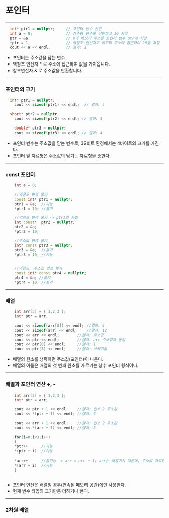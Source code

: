 # 포인터
***
```c++
  int* ptr1 = nullptr;     // 포인터 변수 선언
  int a = 0;               // 정수형 변수를 선언하고 10 저장
  ptr = &a;                // a의 메모리 주소를 포인터 변수 ptr에 저장
  *ptr = 1;                // 역참조 연산자로 메모리 주소에 접근하여 20을 저장
  cout << a << endl;       // 결과: 1
```
- 포인터는 주소값을 담는 변수
- 역참조 연산자 \* 로 주소에 접근하여 값을 가져옵니다.
- 참조연산자 & 로 주소값을 반환합니다.
***
### 포인터의 크기
```c++
  int* ptr1 = nullptr;
	cout << sizeof(ptr1) << endl;  // 결과: 4
  
  short* ptr2 = nullptr;
	cout << sizeof(ptr2) << endl; // 결과: 4

	double* ptr3 = nullptr;
	cout << sizeof(ptr3) << endl; // 결과: 4
```
- 포인터 변수는 주소값을 담는 변수로, 32비트 환경에서는 4바이트의 크기를 가진다.
- 포인터 앞 자료형은 주소값의 담기는 자료형을 뜻한다.
***
### const 포인터
```c++
	int a = 0;

	//역참조 변경 불가
	const int* ptr1 = nullptr;
	ptr1 = &a;	//가능
	*ptr1 = 10;	//불가

	//역참조 변경 불가 -> ptr1과 동일
	int const*  ptr2 = nullptr;
	ptr2 = &a;
	*ptr2 = 10;

	//주소값 변경 불가
	int* const ptr3 = nullptr;
	ptr3 = &a;	//불가
	*ptr3 = 10;	//가능


	//역참조, 주소값 변경 불가
	const int* const ptr4 = nullptr;
	ptr4 = &a; //불가
	*ptr4 = 10; //불가
```
***
### 배열
```c++
	int arr[3] = { 1,2,3 };
	int* ptr = arr;

	cout << sizeof(arr[0]) << endl;	//결과: 4
	cout << sizeof(arr) << endl;	//결과: 12
	cout << arr << endl;		//결과: 주소값
	cout << ptr << endl;		//결과: arr 주소값과 동일
	cout << ptr[0] << endl;		//결과: 1
	cout << ptr[3] << endl;		//결과: 쓰레기값
```
- 배열의 원소를 생략하면 주소값(포인터)이 나온다. 
- 배열의 이름은 배열의 첫 번째 원소를 가르키는 상수 포인터 형식이다.
***
### 배열과 포인터 연산 +, -
```c++
	int arr[3] = { 1,2,3 };
	int* ptr = arr;

	cout << ptr + 1 << endl;	//결과: 원소 2 주소값
	cout << *(ptr + 1) << endl;	//결과: 2
	
	cout << arr + 1 << endl;	//결과: 원소 2 주소값
	cout << *(arr + 1) << endl;	//결과: 2
	
	for(i=0;i<3;i++)
	{
	*ptr++		//가능
	*(ptr + i)	//가능
	
	*arr++		//불가능 -> arr = arr + 1; arr는 배열이기 때문에, 주소값 자료형 할당은 불가능.
	*(arr + i)	//가능
	}
	

```
- 포인터 연산은 배열일 경우(연속된 메모리 공간)에만 사용한다.
- 현재 변수 타입의 크기만큼 더하거나 뺀다.
***
### 2차원 배열
```c++
```



